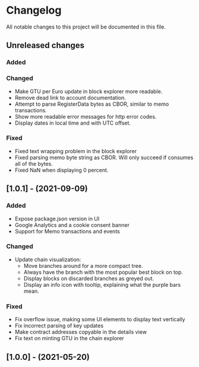 # Changelog

All notable changes to this project will be documented in this file.

## Unreleased changes

### Added

### Changed
- Make GTU per Euro update in block explorer more readable.
- Remove dead link to account documentation.
- Attempt to parse RegisterData bytes as CBOR, similar to memo transactions.
- Show more readable error messages for http error codes.
- Display dates in local time and with UTC offset.

### Fixed
- Fixed text wrapping problem in the block explorer
- Fixed parsing memo byte string as CBOR. Will only succeed if consumes all of the bytes.
- Fixed NaN when displaying 0 percent.

## [1.0.1] - (2021-09-09)

### Added
- Expose package.json version in UI
- Google Analytics and a cookie consent banner
- Support for Memo transactions and events

### Changed
- Update chain visualization:
  - Move branches around for a more compact tree.
  - Always have the branch with the most popular best block on top.
  - Display blocks on discarded branches as greyed out.
  - Display an info icon with tooltip, explaining what the purple bars mean.

### Fixed
- Fix overflow issue, making some UI elements to display text vertically
- Fix incorrect parsing of key updates
- Make contract addresses copyable in the details view
- Fix text on minting GTU in the chain explorer

## [1.0.0] - (2021-05-20)

